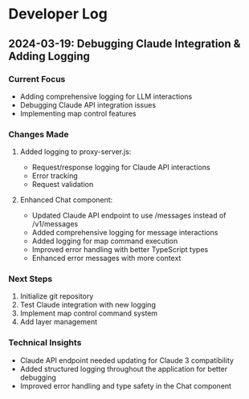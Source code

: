 # Developer Log

## 2024-03-19: Debugging Claude Integration & Adding Logging

### Current Focus
- Adding comprehensive logging for LLM interactions
- Debugging Claude API integration issues
- Implementing map control features

### Changes Made
1. Added logging to proxy-server.js:
   - Request/response logging for Claude API interactions
   - Error tracking
   - Request validation

2. Enhanced Chat component:
   - Updated Claude API endpoint to use /messages instead of /v1/messages
   - Added comprehensive logging for message interactions
   - Added logging for map command execution
   - Improved error handling with better TypeScript types
   - Enhanced error messages with more context

### Next Steps
1. Initialize git repository
2. Test Claude integration with new logging
3. Implement map control command system
4. Add layer management

### Technical Insights
- Claude API endpoint needed updating for Claude 3 compatibility
- Added structured logging throughout the application for better debugging
- Improved error handling and type safety in the Chat component
